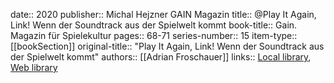 date:: 2020
publisher:: Michal Hejzner GAIN Magazin
title:: @Play It Again, Link! Wenn der Soundtrack aus der Spielwelt kommt
book-title:: Gain. Magazin für Spielekultur
pages:: 68-71
series-number:: 15
item-type:: [[bookSection]]
original-title:: "Play It Again, Link! Wenn der Soundtrack aus der Spielwelt kommt"
authors:: [[Adrian Froschauer]]
links:: [Local library](zotero://select/groups/2386895/items/2DT843YB), [Web library](https://www.zotero.org/groups/2386895/items/2DT843YB)
